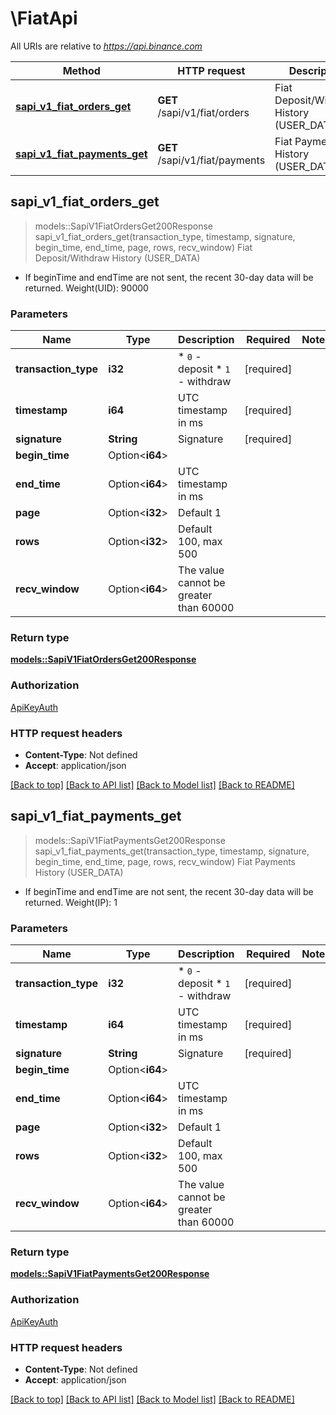 # \FiatApi

All URIs are relative to *https://api.binance.com*

Method | HTTP request | Description
------------- | ------------- | -------------
[**sapi_v1_fiat_orders_get**](FiatApi.md#sapi_v1_fiat_orders_get) | **GET** /sapi/v1/fiat/orders | Fiat Deposit/Withdraw History (USER_DATA)
[**sapi_v1_fiat_payments_get**](FiatApi.md#sapi_v1_fiat_payments_get) | **GET** /sapi/v1/fiat/payments | Fiat Payments History (USER_DATA)



## sapi_v1_fiat_orders_get

> models::SapiV1FiatOrdersGet200Response sapi_v1_fiat_orders_get(transaction_type, timestamp, signature, begin_time, end_time, page, rows, recv_window)
Fiat Deposit/Withdraw History (USER_DATA)

- If beginTime and endTime are not sent, the recent 30-day data will be returned.  Weight(UID): 90000

### Parameters


Name | Type | Description  | Required | Notes
------------- | ------------- | ------------- | ------------- | -------------
**transaction_type** | **i32** | * `0` - deposit * `1` - withdraw | [required] |
**timestamp** | **i64** | UTC timestamp in ms | [required] |
**signature** | **String** | Signature | [required] |
**begin_time** | Option<**i64**> |  |  |
**end_time** | Option<**i64**> | UTC timestamp in ms |  |
**page** | Option<**i32**> | Default 1 |  |
**rows** | Option<**i32**> | Default 100, max 500 |  |
**recv_window** | Option<**i64**> | The value cannot be greater than 60000 |  |

### Return type

[**models::SapiV1FiatOrdersGet200Response**](_sapi_v1_fiat_orders_get_200_response.md)

### Authorization

[ApiKeyAuth](../README.md#ApiKeyAuth)

### HTTP request headers

- **Content-Type**: Not defined
- **Accept**: application/json

[[Back to top]](#) [[Back to API list]](../README.md#documentation-for-api-endpoints) [[Back to Model list]](../README.md#documentation-for-models) [[Back to README]](../README.md)


## sapi_v1_fiat_payments_get

> models::SapiV1FiatPaymentsGet200Response sapi_v1_fiat_payments_get(transaction_type, timestamp, signature, begin_time, end_time, page, rows, recv_window)
Fiat Payments History (USER_DATA)

- If beginTime and endTime are not sent, the recent 30-day data will be returned.  Weight(IP): 1

### Parameters


Name | Type | Description  | Required | Notes
------------- | ------------- | ------------- | ------------- | -------------
**transaction_type** | **i32** | * `0` - deposit * `1` - withdraw | [required] |
**timestamp** | **i64** | UTC timestamp in ms | [required] |
**signature** | **String** | Signature | [required] |
**begin_time** | Option<**i64**> |  |  |
**end_time** | Option<**i64**> | UTC timestamp in ms |  |
**page** | Option<**i32**> | Default 1 |  |
**rows** | Option<**i32**> | Default 100, max 500 |  |
**recv_window** | Option<**i64**> | The value cannot be greater than 60000 |  |

### Return type

[**models::SapiV1FiatPaymentsGet200Response**](_sapi_v1_fiat_payments_get_200_response.md)

### Authorization

[ApiKeyAuth](../README.md#ApiKeyAuth)

### HTTP request headers

- **Content-Type**: Not defined
- **Accept**: application/json

[[Back to top]](#) [[Back to API list]](../README.md#documentation-for-api-endpoints) [[Back to Model list]](../README.md#documentation-for-models) [[Back to README]](../README.md)


